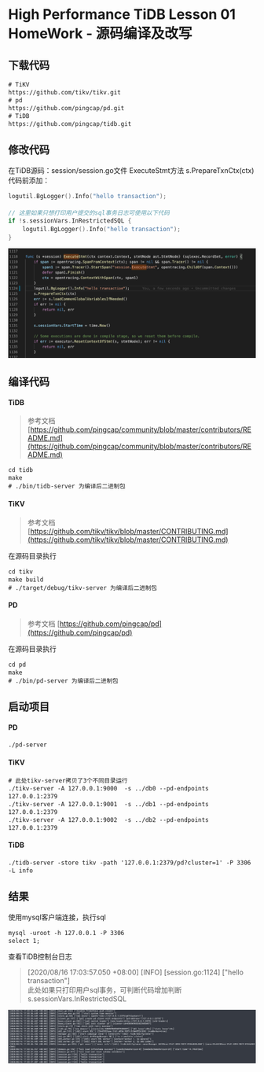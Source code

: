 # High Performance TiDB Lesson 01 HomeWork - 源码编译及改写



<a name="SwlZf"></a>
## 下载代码
```shell
# TiKV
https://github.com/tikv/tikv.git
# pd
https://github.com/pingcap/pd.git
# TiDB
https://github.com/pingcap/tidb.git
```


<a name="hvmDA"></a>
## 修改代码
在TiDB源码：session/session.go文件 ExecuteStmt方法 s.PrepareTxnCtx(ctx)代码前添加：
```go
logutil.BgLogger().Info("hello transaction");

// 这里如果只想打印用户提交的sql事务日志可使用以下代码
if !s.sessionVars.InRestrictedSQL {
    logutil.BgLogger().Info("hello transaction");
}
```
![image.png](https://github.com/yufan022/High-Performance-TiDB-Homework/blob/master/lesson01/img/image1.png?raw=true)<br />

<a name="qb0oJ"></a>
## 编译代码
<a name="JEY5c"></a>
#### TiDB
> 参考文档 [https://github.com/pingcap/community/blob/master/contributors/README.md](https://github.com/pingcap/community/blob/master/contributors/README.md)

```shell
cd tidb
make
# ./bin/tidb-server 为编译后二进制包
```
<a name="G8CO0"></a>
#### TiKV
> 参考文档 [https://github.com/tikv/tikv/blob/master/CONTRIBUTING.md](https://github.com/tikv/tikv/blob/master/CONTRIBUTING.md)

在源码目录执行
```shell
cd tikv
make build
# ./target/debug/tikv-server 为编译后二进制包
```
<a name="fyeFt"></a>
#### PD
> 参考文档 [https://github.com/pingcap/pd](https://github.com/pingcap/pd)

在源码目录执行
```shell
cd pd
make
# ./bin/pd-server 为编译后二进制包
```


<a name="k2KEi"></a>
## 启动项目
<a name="idFH0"></a>
#### PD
```shell
./pd-server
```
<a name="t8K4p"></a>
#### TiKV
```shell
# 此处tikv-server拷贝了3个不同目录运行
./tikv-server -A 127.0.0.1:9000  -s ../db0 --pd-endpoints 127.0.0.1:2379
./tikv-server -A 127.0.0.1:9001  -s ../db1 --pd-endpoints 127.0.0.1:2379
./tikv-server -A 127.0.0.1:9002  -s ../db2 --pd-endpoints 127.0.0.1:2379
```
<a name="b4TbS"></a>
#### TiDB
```shell
./tidb-server -store tikv -path '127.0.0.1:2379/pd?cluster=1' -P 3306 -L info
```


<a name="CITOg"></a>
## 结果
使用mysql客户端连接，执行sql
```shell
mysql -uroot -h 127.0.0.1 -P 3306
select 1;
```
查看TiDB控制台日志
> [2020/08/16 17:03:57.050 +08:00] [INFO] [session.go:1124] ["hello transaction"]  
此处如果只打印用户sql事务，可判断代码增加判断s.sessionVars.InRestrictedSQL

![image.png](https://github.com/yufan022/High-Performance-TiDB-Homework/blob/master/lesson01/img/image0.png?raw=true)


